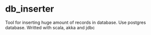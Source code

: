 # db_inserter
Tool for inserting huge amount of records in database. Use postgres database. Writted with scala, akka and jdbc
